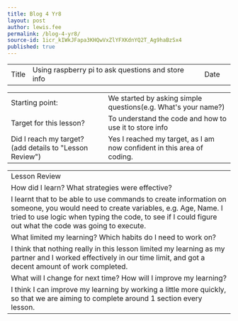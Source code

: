 ```yaml
---
title: Blog 4 Yr8
layout: post
author: lewis.fee
permalink: /blog-4-yr8/
source-id: 1icr_kIWkJFapa3KHQwVxZlYFXKdnYQ2T_Ag9haBzSx4
published: true
---
```

<table>
  <tr>
    <td>Title</td>
    <td>Using raspberry pi to ask questions and store info</td>
    <td>Date</td>
    <td></td>
  </tr>
</table>


<table>
  <tr>
    <td>Starting point:</td>
    <td>We started by asking simple questions(e.g. What's your name?)</td>
  </tr>
  <tr>
    <td>Target for this lesson?</td>
    <td>To understand the code and how to use it to store info</td>
  </tr>
  <tr>
    <td>Did I reach my target? 
(add details to "Lesson Review")</td>
    <td> Yes I reached my target, as I am now confident in this area of coding.</td>
  </tr>
</table>


<table>
  <tr>
    <td>Lesson Review</td>
  </tr>
  <tr>
    <td>How did I learn? What strategies were effective? </td>
  </tr>
  <tr>
    <td>I learnt that to be able to use commands to create information on someone, you would need to create variables, e.g. Age, Name. I tried to use logic when typing the code, to see if I could figure out what the code was going to execute.</td>
  </tr>
  <tr>
    <td>What limited my learning? Which habits do I need to work on? </td>
  </tr>
  <tr>
    <td>I think that nothing really in this lesson limited my learning as my partner and I worked effectively in our time limit, and got a decent amount of work completed.</td>
  </tr>
  <tr>
    <td>What will I change for next time? How will I improve my learning?</td>
  </tr>
  <tr>
    <td>I think I can improve my learning by working a little more quickly, so that we are aiming to complete around 1 section every lesson.</td>
  </tr>
</table>


